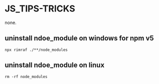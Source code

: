 # JS_TIPS-TRICKS
none.

## uninstall ndoe_module on windows for npm v5
```
npx rimraf ./**/node_modules
```

## uninstall ndoe_module on linux
```
rm -rf node_modules
```

